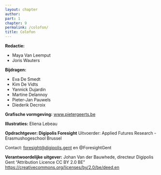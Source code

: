 ```yaml
---
layout: chapter
author: 
part: 1
chapter: 9
permalink: /colofon/
title: Colofon
---
```


**Redactie:**
* Maya Van Leemput
* Joris Wauters

**Bijdragen:**
* Eva De Smedt
* Kim De Vidts
* Yannick Dujardin
* Martine Delannoy
* Pieter-Jan Pauwels
* Diederik Decroix

**Grafische vormgeving:**
www.pietergeerts.be

**Illustraties:**
Eliena Lebeau

**Opdrachtgever: Digipolis Foresight**
Uitvoerder: Applied Futures Research - Erasmushogeschool Brussel

Contact: foresight@digipolis.gent en @ForesightGent

**Verantwoordelijke uitgever:** 
Johan Van der Bauwhede, directeur Digipolis Gent
“Attribution Licence CC BY 2.0 BE” https://creativecommons.org/licenses/by/2.0/be/deed.en
